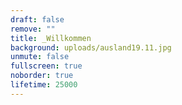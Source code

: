 ```yaml
---
draft: false
remove: ""
title: _Willkommen
background: uploads/ausland19.11.jpg
unmute: false
fullscreen: true
noborder: true
lifetime: 25000
---
```

